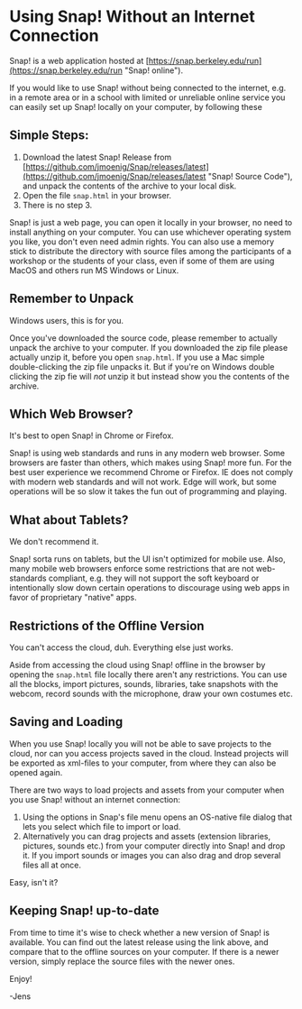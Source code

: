 # Using Snap! Without an Internet Connection

Snap! is a web application hosted at
[https://snap.berkeley.edu/run](https://snap.berkeley.edu/run "Snap! online").
   
If you would like to use Snap! without being connected to the internet, e.g. in a remote area
or in a school with limited or unreliable online service you can easily set up Snap! locally on
your computer, by following these

## Simple Steps:

1. Download the latest Snap! Release from
[https://github.com/jmoenig/Snap/releases/latest](https://github.com/jmoenig/Snap/releases/latest "Snap! Source Code"), and unpack the contents of the archive to your local disk.
2. Open the file `snap.html` in your browser.
3. There is no step 3.

Snap! is just a web page, you can open it locally in your browser, no need to install anything
on your computer. You can use whichever operating system you like, you don't even need
admin rights. You can also use a memory stick to distribute the directory with source files
among the participants of a workshop or the students of your class, even if some of them
are using MacOS and others run MS Windows or Linux. 

## Remember to Unpack

Windows users, this is for you.

Once you've downloaded the source code, please remember to actually unpack the archive
to your computer. If you downloaded the zip file please actually unzip it, before you open
`snap.html`. If you use a Mac simple double-clicking the zip file unpacks it. But if you're
on Windows double clicking the zip fie will *not* unzip it but instead show you the contents of
the archive.

## Which Web Browser?

It's best to open Snap! in Chrome or Firefox.

Snap! is using web standards and runs in any modern web browser. Some browsers are faster
than others, which makes using Snap! more fun. For the best user experience we recommend
Chrome or Firefox. IE does not comply with modern web standards and will not work. Edge
will work, but some operations will be so slow it takes the fun out of programming and playing. 

## What about Tablets?

We don't recommend it.

Snap! sorta runs on tablets, but the UI isn't optimized for mobile use. Also, many mobile
web browsers enforce some restrictions that are not web-standards compliant, e.g. they
will not support the soft keyboard or intentionally slow down certain operations to discourage
using web apps in favor of proprietary "native" apps.

## Restrictions of the Offline Version

You can't access the cloud, duh. Everything else just works.

Aside from accessing the cloud using Snap! offline in the browser by opening the `snap.html`
file locally there aren't any restrictions. You can use all the blocks, import pictures, sounds,
libraries, take snapshots with the webcom, record sounds with the microphone, draw your
own costumes etc.

## Saving and Loading

When you use Snap! locally you will not be able to save projects to the cloud, nor can you
access projects saved in the cloud. Instead projects will be exported as xml-files to your
computer, from where they can also be opened again.

There are two ways to load projects and assets from your computer when you use Snap!
without an internet connection:

1. Using the options in Snap's file menu opens an OS-native file dialog that lets you select
which file to import or load.
2. Alternatively you can drag projects and assets (extension libraries, pictures, sounds etc.)
from your computer directly into Snap! and drop it. If you import sounds or images you can
also drag and drop several files all at once.

Easy, isn't it?

## Keeping Snap! up-to-date

From time to time it's wise to check whether a new version of Snap! is available. You can
find out the latest release using the link above, and compare that to the offline sources on
your computer. If there is a newer version, simply replace the source files with the newer ones.


Enjoy!

-Jens
